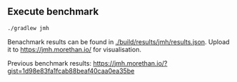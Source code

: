 
## Execute benchmark
```bash
./gradlew jmh
```

Benachmark results can be found in [./build/results/jmh/results.json](./build/results/jmh/results.json). 
Upload it to https://jmh.morethan.io/ for visualisation.

Previous benchmark results: https://jmh.morethan.io/?gist=1d98e83fa1fcab88beaf40caa0ea35be
